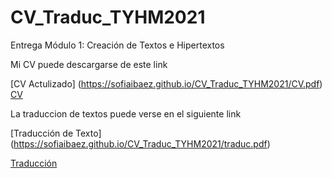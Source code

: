 # CV_Traduc_TYHM2021

Entrega Módulo 1: Creación de Textos e Hipertextos
<p>

Mi CV puede descargarse de este link

<p>

[CV Actulizado] (https://sofiaibaez.github.io/CV_Traduc_TYHM2021/CV.pdf)
 <a href="https://sofiaibaez.github.io/CV_Traduc_TYHM2021/CV.pdf">
 CV </a>

 
 <p>
 
La traduccion de textos puede verse en el siguiente link
<p>
  
[Traducción de Texto] (https://sofiaibaez.github.io/CV_Traduc_TYHM2021/traduc.pdf)

  
<a href="https://sofiaibaez.github.io/CV_Traduc_TYHM2021/traduc.pdf">
 Traducción </a>
